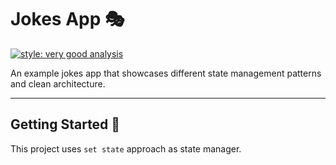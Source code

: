 # Jokes App 🎭

[![style: very good analysis](https://img.shields.io/badge/style-very_good_analysis-B22C89.svg)](https://pub.dev/packages/very_good_analysis)

An example jokes app that showcases different state management patterns and clean architecture.

---

## Getting Started 🚀

This project uses `set state` approach as state manager.